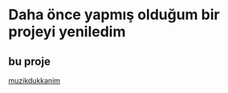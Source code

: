 # Daha önce yapmış olduğum bir projeyi yeniledim
## bu proje
[muzikdukkanim](https://github.com/memreok/css-ornek-1)

